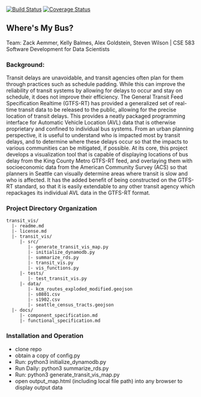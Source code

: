[![Build Status](https://travis-ci.org/CSE583-Group7/transit_vis.svg?branch=main)](https://travis-ci.org/CSE583-Group7/transit_vis)
[![Coverage Status](https://coveralls.io/repos/github/CSE583-Group7/transit_vis/badge.svg?branch=main)](https://coveralls.io/github/CSE583-Group7/transit_vis?branch=main)
## Where's My Bus?
Team: Zack Aemmer, Kelly Balmes, Alex Goldstein, Steven Wilson | CSE 583 Software Development for Data Scientists

### Background:
Transit delays are unavoidable, and transit agencies often plan for them through practices such as schedule padding. While this can improve the reliability of transit systems by allowing for delays to occur and stay on schedule, it does not improve their efficiency. The General Transit Feed Specification Realtime (GTFS-RT) has provided a generalized set of real-time transit data to be released to the public, allowing for the precise location of transit delays. This provides a neatly packaged programming interface for Automatic Vehicle Location (AVL) data that is otherwise proprietary and confined to individual bus systems. From an urban planning perspective, it is useful to understand who is impacted most by transit delays, and to determine where these delays occur so that the impacts to various communities can be mitigated, if possible. At its core, this project develops a visualization tool that is capable of displaying locations of bus delay from the King County Metro GTFS-RT feed, and overlaying them with socioeconomic data from the American Community Survey (ACS) so that planners in Seattle can visually determine areas where transit is slow and who is affected. It has the added benefit of being constructed on the GTFS-RT standard, so that it is easily extendable to any other transit agency which repackages its individual AVL data in the GTFS-RT format.

### Project Directory Organization
```
transit_vis/
  |- readme.md
  |- license.md
  |- transit_vis/  
     |- src/
        |- generate_transit_vis_map.py
        |- initialize_dynamodb.py
        |- summarize_rds.py
        |- transit_vis.py
        |- vis_functions.py
     |- tests/
        |- test_transit_vis.py
     |- data/
        |- kcm_routes_exploded_modified.geojson
        |- s0801.csv
        |- s1902.csv
        |- seattle_census_tracts.geojson
  |- docs/
     |- component_specification.md
     |- functional_specification.md
```

### Installation and Operation
* clone repo
* obtain a copy of config.py
* Run: python3 initialize_dynamodb.py
* Run Daily: python3 summarize_rds.py
* Run: python3 generate_transit_vis_map.py
* open output_map.html (including local file path) into any browser to display output data

